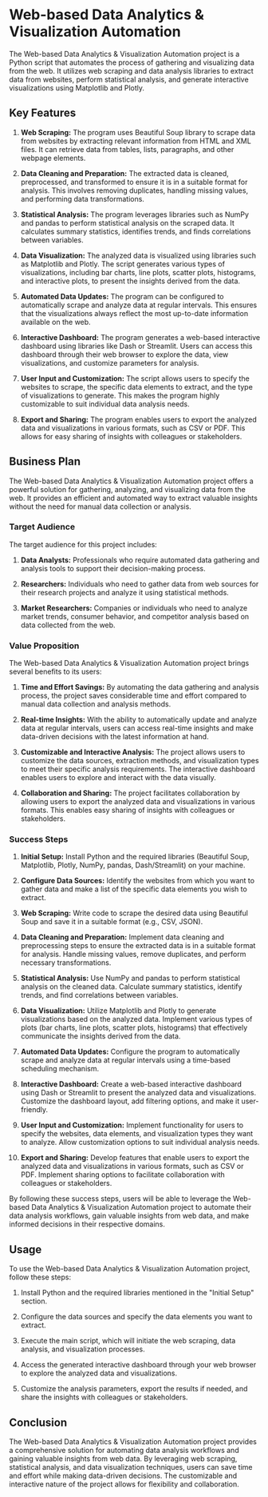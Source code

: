 # Web-based Data Analytics & Visualization Automation

The Web-based Data Analytics & Visualization Automation project is a Python script that automates the process of gathering and visualizing data from the web. It utilizes web scraping and data analysis libraries to extract data from websites, perform statistical analysis, and generate interactive visualizations using Matplotlib and Plotly.

## Key Features

1. **Web Scraping:** The program uses Beautiful Soup library to scrape data from websites by extracting relevant information from HTML and XML files. It can retrieve data from tables, lists, paragraphs, and other webpage elements.

2. **Data Cleaning and Preparation:** The extracted data is cleaned, preprocessed, and transformed to ensure it is in a suitable format for analysis. This involves removing duplicates, handling missing values, and performing data transformations.

3. **Statistical Analysis:** The program leverages libraries such as NumPy and pandas to perform statistical analysis on the scraped data. It calculates summary statistics, identifies trends, and finds correlations between variables.

4. **Data Visualization:** The analyzed data is visualized using libraries such as Matplotlib and Plotly. The script generates various types of visualizations, including bar charts, line plots, scatter plots, histograms, and interactive plots, to present the insights derived from the data.

5. **Automated Data Updates:** The program can be configured to automatically scrape and analyze data at regular intervals. This ensures that the visualizations always reflect the most up-to-date information available on the web.

6. **Interactive Dashboard:** The program generates a web-based interactive dashboard using libraries like Dash or Streamlit. Users can access this dashboard through their web browser to explore the data, view visualizations, and customize parameters for analysis.

7. **User Input and Customization:** The script allows users to specify the websites to scrape, the specific data elements to extract, and the type of visualizations to generate. This makes the program highly customizable to suit individual data analysis needs.

8. **Export and Sharing:** The program enables users to export the analyzed data and visualizations in various formats, such as CSV or PDF. This allows for easy sharing of insights with colleagues or stakeholders.

## Business Plan

The Web-based Data Analytics & Visualization Automation project offers a powerful solution for gathering, analyzing, and visualizing data from the web. It provides an efficient and automated way to extract valuable insights without the need for manual data collection or analysis.

### Target Audience

The target audience for this project includes:

1. **Data Analysts:** Professionals who require automated data gathering and analysis tools to support their decision-making process.

2. **Researchers:** Individuals who need to gather data from web sources for their research projects and analyze it using statistical methods.

3. **Market Researchers:** Companies or individuals who need to analyze market trends, consumer behavior, and competitor analysis based on data collected from the web.

### Value Proposition

The Web-based Data Analytics & Visualization Automation project brings several benefits to its users:

1. **Time and Effort Savings:** By automating the data gathering and analysis process, the project saves considerable time and effort compared to manual data collection and analysis methods.

2. **Real-time Insights:** With the ability to automatically update and analyze data at regular intervals, users can access real-time insights and make data-driven decisions with the latest information at hand.

3. **Customizable and Interactive Analysis:** The project allows users to customize the data sources, extraction methods, and visualization types to meet their specific analysis requirements. The interactive dashboard enables users to explore and interact with the data visually.

4. **Collaboration and Sharing:** The project facilitates collaboration by allowing users to export the analyzed data and visualizations in various formats. This enables easy sharing of insights with colleagues or stakeholders.

### Success Steps

1. **Initial Setup:** Install Python and the required libraries (Beautiful Soup, Matplotlib, Plotly, NumPy, pandas, Dash/Streamlit) on your machine.

2. **Configure Data Sources:** Identify the websites from which you want to gather data and make a list of the specific data elements you wish to extract.

3. **Web Scraping:** Write code to scrape the desired data using Beautiful Soup and save it in a suitable format (e.g., CSV, JSON).

4. **Data Cleaning and Preparation:** Implement data cleaning and preprocessing steps to ensure the extracted data is in a suitable format for analysis. Handle missing values, remove duplicates, and perform necessary transformations.

5. **Statistical Analysis:** Use NumPy and pandas to perform statistical analysis on the cleaned data. Calculate summary statistics, identify trends, and find correlations between variables.

6. **Data Visualization:** Utilize Matplotlib and Plotly to generate visualizations based on the analyzed data. Implement various types of plots (bar charts, line plots, scatter plots, histograms) that effectively communicate the insights derived from the data.

7. **Automated Data Updates:** Configure the program to automatically scrape and analyze data at regular intervals using a time-based scheduling mechanism.

8. **Interactive Dashboard:** Create a web-based interactive dashboard using Dash or Streamlit to present the analyzed data and visualizations. Customize the dashboard layout, add filtering options, and make it user-friendly.

9. **User Input and Customization:** Implement functionality for users to specify the websites, data elements, and visualization types they want to analyze. Allow customization options to suit individual analysis needs.

10. **Export and Sharing:** Develop features that enable users to export the analyzed data and visualizations in various formats, such as CSV or PDF. Implement sharing options to facilitate collaboration with colleagues or stakeholders.

By following these success steps, users will be able to leverage the Web-based Data Analytics & Visualization Automation project to automate their data analysis workflows, gain valuable insights from web data, and make informed decisions in their respective domains.

## Usage

To use the Web-based Data Analytics & Visualization Automation project, follow these steps:

1. Install Python and the required libraries mentioned in the "Initial Setup" section.

2. Configure the data sources and specify the data elements you want to extract.

3. Execute the main script, which will initiate the web scraping, data analysis, and visualization processes.

4. Access the generated interactive dashboard through your web browser to explore the analyzed data and visualizations.

5. Customize the analysis parameters, export the results if needed, and share the insights with colleagues or stakeholders.

## Conclusion

The Web-based Data Analytics & Visualization Automation project provides a comprehensive solution for automating data analysis workflows and gaining valuable insights from web data. By leveraging web scraping, statistical analysis, and data visualization techniques, users can save time and effort while making data-driven decisions. The customizable and interactive nature of the project allows for flexibility and collaboration.